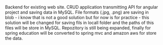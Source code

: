 Backend for existing web site.
CRUD application transmitting API for angular project and saving data in MySQL.
File formats (.jpg, .png)  are  saving in blob - i know that is not a good solution  but for now is for practice - this solution will be changed for saving fils in locall folder and the paths of this files will be store in MySQL.
Repozitory is still being expanded, finally for spring education will be converted to spring mvc and amazon aws for store the data.
